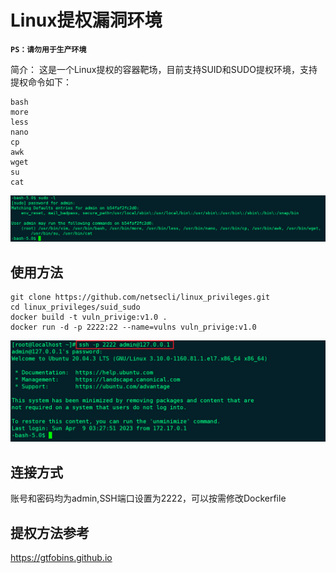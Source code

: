 # Linux提权漏洞环境
**`PS：请勿用于生产环境`**

简介： 
  这是一个Linux提权的容器靶场，目前支持SUID和SUDO提权环境，支持提权命令如下：
```vim
bash
more
less
nano
cp
awk
wget
su
cat
```
<div align="center">
  <img src="https://github.com/netsecli/linux_privileges/blob/main/sudo.png">
</div>

## 使用方法
```
git clone https://github.com/netsecli/linux_privileges.git
cd linux_privileges/suid_sudo
docker build -t vuln_privige:v1.0 .
docker run -d -p 2222:22 --name=vulns vuln_privige:v1.0
```
<div align="center">
  <img src="https://github.com/netsecli/linux_privileges/blob/main/use.png">
</div>

## 连接方式
账号和密码均为admin,SSH端口设置为2222，可以按需修改Dockerfile

## 提权方法参考
https://gtfobins.github.io

